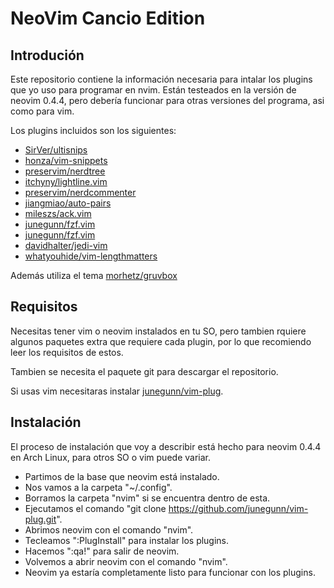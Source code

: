 # NeoVim Cancio Edition

## Introdución

Este repositorio contiene la información necesaria para intalar los plugins que
yo uso para programar en nvim. Están testeados en la versión de neovim 0.4.4,
pero debería funcionar para otras versiones del programa, asi como para vim.

Los plugins incluidos son los siguientes:
- [SirVer/ultisnips](https://github.com/SirVer/ultisnips)
- [honza/vim-snippets](https://github.com/honza/vim-snippets)
- [preservim/nerdtree](https://github.com/preservim/nerdtree)
- [itchyny/lightline.vim](https://github.com/itchyny/lightline.vim)
- [preservim/nerdcommenter](https://github.com/preservim/nerdcommenter)
- [jiangmiao/auto-pairs](https://github.com/jiangmiao/auto-pairs)
- [mileszs/ack.vim](https://github.com/mileszs/ack.vim)
- [junegunn/fzf.vim](https://github.com/mileszs/ack.vim)
- [junegunn/fzf.vim](https://github.com/junegunn/fzf.vim)
- [davidhalter/jedi-vim](https://github.com/davidhalter/jedi-vim)
- [whatyouhide/vim-lengthmatters](https://github.com/whatyouhide/vim-lengthmatters)

Además utiliza el tema [morhetz/gruvbox](https://github.com/morhetz/gruvbox)

## Requisitos

Necesitas tener vim o neovim instalados en tu SO, pero tambien rquiere algunos
paquetes extra que requiere cada plugin, por lo que recomiendo leer los
requisitos de estos.

Tambien se necesita el paquete git para descargar el repositorio.

Si usas vim necesitaras instalar [junegunn/vim-plug](https://github.com/junegunn/vim-plug).

## Instalación

El proceso de instalación que voy a describir está hecho para neovim 0.4.4 en
Arch Linux, para otros SO o vim puede variar.

- Partimos de la base que neovim está instalado.
- Nos vamos a la carpeta "~/.config".
- Borramos la carpeta "nvim" si se encuentra dentro de esta.
- Ejecutamos el comando "git clone https://github.com/junegunn/vim-plug.git".
- Abrimos neovim con el comando "nvim".
- Tecleamos ":PlugInstall" para instalar los plugins.
- Hacemos ":qa!" para salir de neovim.
- Volvemos a abrir neovim con el comando "nvim".
- Neovim ya estaría completamente listo para funcionar con los plugins.
